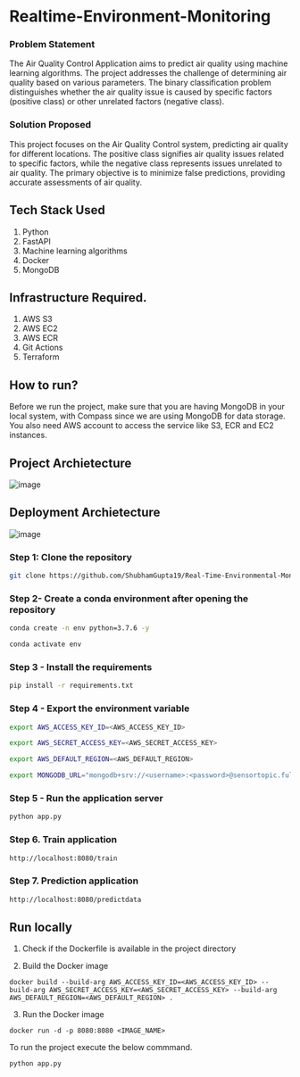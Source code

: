 # Realtime-Environment-Monitoring

### Problem Statement
The Air Quality Control Application aims to predict air quality using machine learning algorithms. The project addresses the challenge of determining air quality based on various parameters. The binary classification problem distinguishes whether the air quality issue is caused by specific factors (positive class) or other unrelated factors (negative class).

### Solution Proposed 
This project focuses on the Air Quality Control system, predicting air quality for different locations. The positive class signifies air quality issues related to specific factors, while the negative class represents issues unrelated to air quality. The primary objective is to minimize false predictions, providing accurate assessments of air quality.

## Tech Stack Used
1. Python 
2. FastAPI 
3. Machine learning algorithms
4. Docker
5. MongoDB

## Infrastructure Required.

1. AWS S3
2. AWS EC2
3. AWS ECR
4. Git Actions
5. Terraform

## How to run?
Before we run the project, make sure that you are having MongoDB in your local system, with Compass since we are using MongoDB for data storage. You also need AWS account to access the service like S3, ECR and EC2 instances.


## Project Archietecture
![image](https://user-images.githubusercontent.com/57321948/193536768-ae704adc-32d9-4c6c-b234-79c152f756c5.png)


## Deployment Archietecture
![image](https://user-images.githubusercontent.com/57321948/193536973-4530fe7d-5509-4609-bfd2-cd702fc82423.png)


### Step 1: Clone the repository
```bash
git clone https://github.com/ShubhamGupta19/Real-Time-Environmental-Monitoring.git
```

### Step 2- Create a conda environment after opening the repository

```bash
conda create -n env python=3.7.6 -y
```

```bash
conda activate env
```

### Step 3 - Install the requirements
```bash
pip install -r requirements.txt
```

### Step 4 - Export the environment variable
```bash
export AWS_ACCESS_KEY_ID=<AWS_ACCESS_KEY_ID>

export AWS_SECRET_ACCESS_KEY=<AWS_SECRET_ACCESS_KEY>

export AWS_DEFAULT_REGION=<AWS_DEFAULT_REGION>

export MONGODB_URL="mongodb+srv://<username>:<password>@sensortopic.fulcw0i.mongodb.net/?retryWrites=true&w=majority"

```

### Step 5 - Run the application server
```bash
python app.py
```

### Step 6. Train application
```bash
http://localhost:8080/train

```

### Step 7. Prediction application
```bash
http://localhost:8080/predictdata

```

## Run locally

1. Check if the Dockerfile is available in the project directory

2. Build the Docker image
```
docker build --build-arg AWS_ACCESS_KEY_ID=<AWS_ACCESS_KEY_ID> --build-arg AWS_SECRET_ACCESS_KEY=<AWS_SECRET_ACCESS_KEY> --build-arg AWS_DEFAULT_REGION=<AWS_DEFAULT_REGION> . 

```

3. Run the Docker image
```
docker run -d -p 8080:8080 <IMAGE_NAME>
```

To run the project execute the below commmand.

```
python app.py
```
